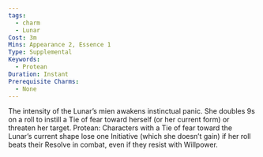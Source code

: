 ```yaml
---
tags:
  - charm
  - Lunar
Cost: 3m
Mins: Appearance 2, Essence 1
Type: Supplemental
Keywords:
  - Protean
Duration: Instant
Prerequisite Charms:
  - None
---
```

The intensity of the Lunar’s mien awakens instinctual panic. She doubles 9s on a roll to instill a Tie of fear toward herself (or her current form) or threaten her target. Protean: Characters with a Tie of fear toward the Lunar’s current shape lose one Initiative (which she doesn’t gain) if her roll beats their Resolve in combat, even if they resist with Willpower.